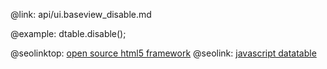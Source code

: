 @link: api/ui.baseview_disable.md


@example:
dtable.disable();

@seolinktop: [open source html5 framework](https://webix.com)
@seolink: [javascript datatable](https://webix.com/widget/datatable/)